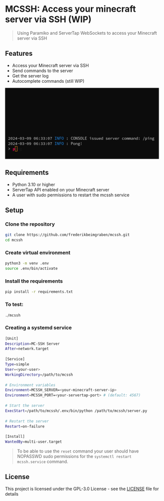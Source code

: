 # MCSSH: Access your minecraft server via SSH (WIP)
> Using Paramiko and ServerTap WebSockets to access your Minecraft server via SSH

## Features
- Access your Minecraft server via SSH
- Send commands to the server
- Get the server log
- Autocomplete commands (still WIP)

![alt text](image.png)

## Requirements
- Python 3.10 or higher
- ServerTap API enabled on your Minecraft server
- A user with sudo permissions to restart the mcssh service

## Setup
### Clone the repository
```bash
git clone https://github.com/frederikbeimgraben/mcssh.git
cd mcssh
```

### Create virtual environment
```bash
python3 -m venv .env
source .env/bin/activate
```

### Install the requirements
```bash
pip install -r requirements.txt
```

### To test:
```bash
./mcssh
```

### Creating a systemd service
```bash
[Unit]
Description=MC-SSH Server
After=network.target

[Service]
Type=simple
User=<your-user>
WorkingDirectory=/path/to/mcssh

# Environment variables
Environment=MCSSH_SERVER=<your-minecraft-server-ip>
Environment=MCSSH_PORT=<your-servertap-port> # (default: 4567)

# Start the server
ExecStart=/path/to/mcssh/.env/bin/python /path/to/mcssh/server.py

# Restart the server
Restart=on-failure

[Install]
WantedBy=multi-user.target
```

> To be able to use the `reset` command your user should have NOPASSWD sudo permissions for the `systemctl restart mcssh.service` command.

## License
This project is licensed under the GPL-3.0 License - see the [LICENSE](LICENSE) file for details